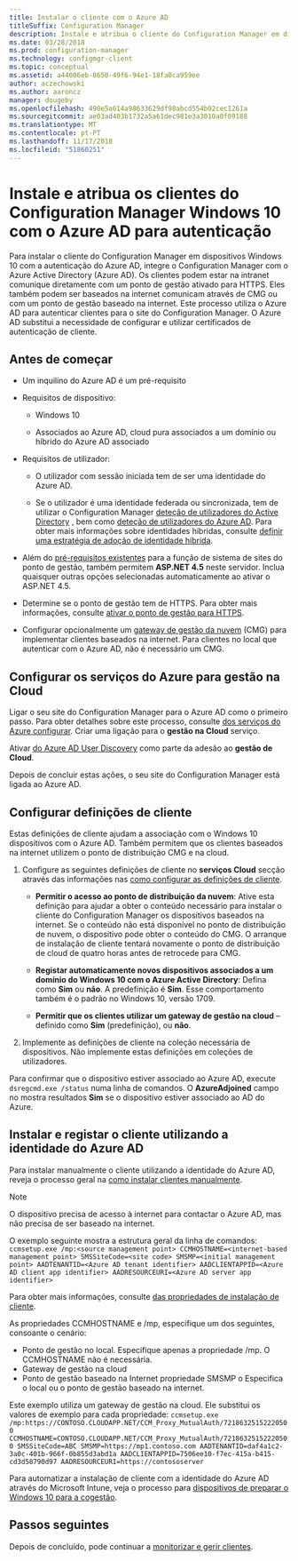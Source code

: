 ```yaml
---
title: Instalar o cliente com o Azure AD
titleSuffix: Configuration Manager
description: Instale e atribua o cliente do Configuration Manager em dispositivos Windows 10 com o Azure Active Directory para autenticação
ms.date: 03/28/2018
ms.prod: configuration-manager
ms.technology: configmgr-client
ms.topic: conceptual
ms.assetid: a44006eb-8650-49f6-94e1-18fa0ca959ee
author: aczechowski
ms.author: aaroncz
manager: dougeby
ms.openlocfilehash: 490e5a614a98633629df98abcd554b02cec1261a
ms.sourcegitcommit: ae03ad403b1732a5a61dec981e3a3010a0f09188
ms.translationtype: MT
ms.contentlocale: pt-PT
ms.lasthandoff: 11/17/2018
ms.locfileid: "51860251"
---
```

# <a name="install-and-assign-configuration-manager-windows-10-clients-using-azure-ad-for-authentication"></a>Instale e atribua os clientes do Configuration Manager Windows 10 com o Azure AD para autenticação

Para instalar o cliente do Configuration Manager em dispositivos Windows 10 com a autenticação do Azure AD, integre o Configuration Manager com o Azure Active Directory (Azure AD). Os clientes podem estar na intranet comunique diretamente com um ponto de gestão ativado para HTTPS. Eles também podem ser baseados na internet comunicam através de CMG ou com um ponto de gestão baseado na internet. Este processo utiliza o Azure AD para autenticar clientes para o site do Configuration Manager. O Azure AD substitui a necessidade de configurar e utilizar certificados de autenticação de cliente.



## <a name="before-you-begin"></a>Antes de começar

- Um inquilino do Azure AD é um pré-requisito  

- Requisitos de dispositivo:  

    - Windows 10  

    - Associados ao Azure AD, cloud pura associados a um domínio ou híbrido do Azure AD associado  

- Requisitos de utilizador:  

    - O utilizador com sessão iniciada tem de ser uma identidade do Azure AD.   

    - Se o utilizador é uma identidade federada ou sincronizada, tem de utilizar o Configuration Manager [deteção de utilizadores do Active Directory](/sccm/core/servers/deploy/configure/about-discovery-methods#bkmk_aboutUser) , bem como [deteção de utilizadores do Azure AD](/sccm/core/servers/deploy/configure/about-discovery-methods#azureaddisc). Para obter mais informações sobre identidades híbridas, consulte [definir uma estratégia de adoção de identidade híbrida](/azure/active-directory/active-directory-hybrid-identity-design-considerations-identity-adoption-strategy).<!--497750-->  

- Além do [pré-requisitos existentes](/sccm/core/plan-design/configs/site-and-site-system-prerequisites#bkmk_2012MPpreq) para a função de sistema de sites do ponto de gestão, também permitem **ASP.NET 4.5** neste servidor. Inclua quaisquer outras opções selecionadas automaticamente ao ativar o ASP.NET 4.5.  

- Determine se o ponto de gestão tem de HTTPS. Para obter mais informações, consulte [ativar o ponto de gestão para HTTPS](/sccm/core/clients/manage/cmg/certificates-for-cloud-management-gateway#bkmk_mphttps).  

- Configurar opcionalmente um [gateway de gestão da nuvem](/sccm/core/clients/manage/cmg/plan-cloud-management-gateway) (CMG) para implementar clientes baseados na internet. Para clientes no local que autenticar com o Azure AD, não é necessário um CMG.  


## <a name="configure-azure-services-for-cloud-management"></a>Configurar os serviços do Azure para gestão na Cloud

Ligar o seu site do Configuration Manager para o Azure AD como o primeiro passo. Para obter detalhes sobre este processo, consulte [dos serviços do Azure configurar](/sccm/core/servers/deploy/configure/azure-services-wizard). Criar uma ligação para o **gestão na Cloud** serviço.

Ativar [do Azure AD User Discovery](/sccm/core/servers/deploy/configure/configure-discovery-methods#azureaadisc) como parte da adesão ao **gestão de Cloud**. 

Depois de concluir estas ações, o seu site do Configuration Manager está ligada ao Azure AD. 



## <a name="configure-client-settings"></a>Configurar definições de cliente

Estas definições de cliente ajudam a associação com o Windows 10 dispositivos com o Azure AD. Também permitem que os clientes baseados na internet utilizem o ponto de distribuição CMG e na cloud.

1.  Configure as seguintes definições de cliente no **serviços Cloud** secção através das informações nas [como configurar as definições de cliente](/sccm/core/clients/deploy/configure-client-settings).  

    - **Permitir o acesso ao ponto de distribuição da nuvem**: Ative esta definição para ajudar a obter o conteúdo necessário para instalar o cliente do Configuration Manager os dispositivos baseados na internet. Se o conteúdo não está disponível no ponto de distribuição de nuvem, o dispositivo pode obter o conteúdo do CMG. O arranque de instalação de cliente tentará novamente o ponto de distribuição de cloud de quatro horas antes de retrocede para CMG.<!--495533-->  

    - **Registar automaticamente novos dispositivos associados a um domínio do Windows 10 com o Azure Active Directory**: Defina como **Sim** ou **não**. A predefinição é **Sim**. Esse comportamento também é o padrão no Windows 10, versão 1709.

    - **Permitir que os clientes utilizar um gateway de gestão na cloud** – definido como **Sim** (predefinição), ou **não**.  

2.  Implemente as definições de cliente na coleção necessária de dispositivos. Não implemente estas definições em coleções de utilizadores.

Para confirmar que o dispositivo estiver associado ao Azure AD, execute `dsregcmd.exe /status` numa linha de comandos. O **AzureAdjoined** campo no mostra resultados **Sim** se o dispositivo estiver associado ao AD do Azure.



## <a name="install-and-register-the-client-using-azure-ad-identity"></a>Instalar e registar o cliente utilizando a identidade do Azure AD

Para instalar manualmente o cliente utilizando a identidade do Azure AD, reveja o processo geral na [como instalar clientes manualmente](/sccm/core/clients/deploy/deploy-clients-to-windows-computers#BKMK_Manual). 

 > [!Note]  
 > O dispositivo precisa de acesso à internet para contactar o Azure AD, mas não precisa de ser baseado na internet. 

O exemplo seguinte mostra a estrutura geral da linha de comandos: `ccmsetup.exe /mp:<source management point> CCMHOSTNAME=<internet-based management point> SMSSiteCode=<site code> SMSMP=<initial management point> AADTENANTID=<Azure AD tenant identifier> AADCLIENTAPPID=<Azure AD client app identifier> AADRESOURCEURI=<Azure AD server app identifier>`

Para obter mais informações, consulte [das propriedades de instalação de cliente](/sccm/core/clients/deploy/about-client-installation-properties).

As propriedades CCMHOSTNAME e /mp, especifique um dos seguintes, consoante o cenário:
- Ponto de gestão no local. Especifique apenas a propriedade /mp. O CCMHOSTNAME não é necessária.
- Gateway de gestão na cloud
- Ponto de gestão baseado na Internet propriedade SMSMP o Especifica o local ou o ponto de gestão baseado na internet.

Este exemplo utiliza um gateway de gestão na cloud. Ele substitui os valores de exemplo para cada propriedade: `ccmsetup.exe /mp:https://CONTOSO.CLOUDAPP.NET/CCM_Proxy_MutualAuth/72186325152220500 CCMHOSTNAME=CONTOSO.CLOUDAPP.NET/CCM_Proxy_MutualAuth/72186325152220500 SMSSiteCode=ABC SMSMP=https://mp1.contoso.com AADTENANTID=daf4a1c2-3a0c-401b-966f-0b855d3abd1a AADCLIENTAPPID=7506ee10-f7ec-415a-b415-cd3d58790d97 AADRESOURCEURI=https://contososerver`

Para automatizar a instalação de cliente com a identidade do Azure AD através do Microsoft Intune, veja o processo para [dispositivos de preparar o Windows 10 para a cogestão](/sccm/core/clients/manage/co-management-prepare#command-line-to-install-configuration-manager-client).



## <a name="next-steps"></a>Passos seguintes

Depois de concluído, pode continuar a [monitorizar e gerir clientes](/sccm/core/clients/manage/monitor-clients).
